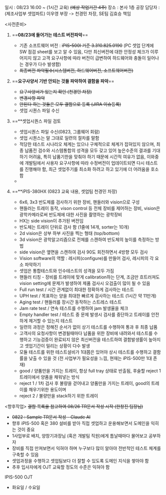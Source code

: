 일시 : 08/23 16:00 ~ (1시간 교육) ~~(예상 작업기간 4주)~~
장소 : 본사 1층 공장
담당자 : (제조사업부 셋업파트) 이우영 부장 -> 천경민 차장, SE팀 김효승 책임

<사전준비>
1. ==**08/23에 들어가는 테스트 버전파악**==
	- 기존 소프트웨어 버전 : ~~iPIS-500I 기준 3.310.825.0190~~ (PC 셋업 단계에 SW 점검 sheet를 보고 알 수 있음, 다만 최신버전에 대한 안정성 체크가 이루어지지 않고 고객 요구사항에 따라 버전이 급변하여 하드웨어와 충돌이 일어나는 경우가 다수 발생함)
	- ~~최종버전 파악필수(시스템버전, 하드웨어버전, 소프트웨어버전)~~

2. ==**요구사양서 기반 안되는 것들 파악하여 결함을 파악**==
	- ~~요구사양서가 있는지 확인 (천경민 차장)~~
	- ~~변경사항 파악~~
	- ~~안된다 하는 것들은 모두 결함으로 등록 (JIRA 이슈등록)~~
	- 셋업 시퀀스 파일 수신

3. ==**셋업시퀀스 파일 검토
	- 셋업시퀀스 파일 수신(0823, 그룹웨어 회람)
	- 셋업 시퀀스는 말 그대로 일련의 절차를 말함
	- 적당한 테스트 시나리오 체계는 있으나 구체적으로 체계가 잡혀있지 않으며, 최종 납품전 검수와 시스템통합의 성격을 모두 갖고 있어 높은수준의 결과를 기대하기 어려움, 특히 납품기한을 맞춰야 하기 때문에 시간적 여유가 없음, 이와중에 개발팀에서 사용자 요구사항에 따라 수정버전이 업데이트되면 다시 테스트를 진행해야 함, 최근 셋업주기를 최소화 하려고 하고 있기에 더 어려움을 호소함
	- 

4. ==**iPIS-380HX (0823 교육 내용, 셋업팀 천경민 차장)
	- 6x6, 3x3 반도체를 검사하기 위한 장비, 핸들러와 vision으로 구성
	- 핸들러는 트레이 동작, vison control 등 전체 장비를 제어하는 장비, vision은 광학카메라로써 반도체에 대한 사진을 촬영하는 광학장비
	- HX는 side vision이 추가된 버전임
	- 반도체는 트레이 단위로 검사 함 (1줄에 14개, sorter는 10개)
	- 2d vision은 상부 하부 사진을 찍는 형태 (top/bottom)
	- 3d vision은 광학알고리즘으로 전체를 스캔하여 반도체의 높이를 측정하는 방법
	- side vision은 옆면을 스캔하여 검사 90도 회전하면서 4방향 모두 검사
	- Vision software의 역할 : 레시피(configure)를 만들어 검사, 레시피의 각 요소 파악하기
	- 셋업은 통합테스트와 인수테스트의 성격을 모두 가짐
	- 핸들러 티칭 - 장비를 트레이에 맞게 calibration하는 단계, 조금만 흐트러져도 vision setting에 문제가 발생하여 제품 검사시 오검출이 많이 될 수 있음
	- Full run test / 시간 관계없이 최대한 정확하게 검사하는 테스트
	- UPH test / 목표하는 양을 최대한 빠르게 검사하는 테스트 (1시간 약 11만개)
	- Aging test / 핸들러를 장시간 동작하는 스트레스 테스트
	- Jam rate test / 연속 테스트를 수행하여 jam 발생율을 체크
	- Empty handler test / 테스트 중 문제 발생시 검사를 중단하고 트레이를 안전하게 제거할 수 있는지 테스트
	- 일련의 과정은 정해진 순서가 없이 상기 테스트를 수행하여 통과 후 최종 납품
	- 고객사의 요청사항이 변경될때마다 납품을 위한 장비에 내려와서 테스트를 수행하고 기능검증이 완료되지 않은 최신버전을 테스트하여 결함발생률이 높아지고 셋업기간이 밀리는 상황이 다수 발생
	- 모듈 테스트를 위한 테스트설비가 1대쯤은 있어야 상시 테스트를 수행하고 결함률을 낮출 수 있을 것 (전 사업부가 필요성을 느낌, 현재는 iPIS-500만 1대 존재)
	- good / 양품만을 가지는 트레이, 항상 full tray 상태로 반출됨, 후술할 reject 1 트레이에서 양품을 채워넣는 방식
	- reject 1 / 1차 검사 후 불량을 걷어내고 양품만을 가지는 트레이, good의 트레이를 채우기위한 용도이며 
	- reject 2 / 불량만을 stack하기 위한 트레이

<향후작업>
~~결함 목록을 참고하여 08/26 TR문서 작성 시작 (한창진 팀장님)~~
- ~~0822 : Sample TR문서 작성 - Claude AI~~
- 향후 iPIS-500 혹은 380 설비를 받아 직접 셋업하고 운용해보면서 도메인을 익히는 것이 중요
- 1사업부로 배치, 양창기과장님 (혹은 개발팀 직원)에게 틈날때마다 물어보고 공부하자
- 장비를 직접 만져보면서 익혀야 하며 누구보다 많이 알아야 전반적인 테스트 체계를 구축할 수 있음
- 셋업과정을 수행하고 셋업팀보다 더 잘할 수 있도록 도메인 지식을 쌓아야 함
- 추후 입사자에게 OJT 교육할 정도의 수준은 익혀야 함

IPIS-500 OJT
- 화요일 / 수요일
